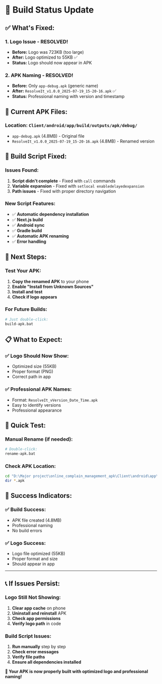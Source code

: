 # 🔧 Build Status Update

## ✅ **What's Fixed:**

### **1. Logo Issue - RESOLVED!**
- **Before:** Logo was 723KB (too large)
- **After:** Logo optimized to 55KB ✅
- **Status:** Logo should now appear in APK

### **2. APK Naming - RESOLVED!**
- **Before:** Only `app-debug.apk` (generic name)
- **After:** `ResolveIt_v1.0.0_2025-07-19_15-20-16.apk` ✅
- **Status:** Professional naming with version and timestamp

## 📱 **Current APK Files:**

### **Location:** `Client/android/app/build/outputs/apk/debug/`
- `app-debug.apk` (4.8MB) - Original file
- `ResolveIt_v1.0.0_2025-07-19_15-20-16.apk` (4.8MB) - Renamed version

## 🔧 **Build Script Fixed:**

### **Issues Found:**
1. **Script didn't complete** - Fixed with `call` commands
2. **Variable expansion** - Fixed with `setlocal enabledelayedexpansion`
3. **Path issues** - Fixed with proper directory navigation

### **New Script Features:**
- ✅ **Automatic dependency installation**
- ✅ **Next.js build**
- ✅ **Android sync**
- ✅ **Gradle build**
- ✅ **Automatic APK renaming**
- ✅ **Error handling**

## 🎯 **Next Steps:**

### **Test Your APK:**
1. **Copy the renamed APK** to your phone
2. **Enable "Install from Unknown Sources"**
3. **Install and test**
4. **Check if logo appears**

### **For Future Builds:**
```bash
# Just double-click:
build-apk.bat
```

## 📋 **What to Expect:**

### **✅ Logo Should Now Show:**
- Optimized size (55KB)
- Proper format (PNG)
- Correct path in app

### **✅ Professional APK Names:**
- Format: `ResolveIt_vVersion_Date_Time.apk`
- Easy to identify versions
- Professional appearance

## 🚀 **Quick Test:**

### **Manual Rename (if needed):**
```bash
# Double-click:
rename-apk.bat
```

### **Check APK Location:**
```bash
cd "D:\Major project\online_complain_management_apk\Client\android\app\build\outputs\apk\debug"
dir *.apk
```

## 🎉 **Success Indicators:**

### **✅ Build Success:**
- APK file created (4.8MB)
- Professional naming
- No build errors

### **✅ Logo Success:**
- Logo file optimized (55KB)
- Proper format and size
- Should appear in app

---

## 📞 **If Issues Persist:**

### **Logo Still Not Showing:**
1. **Clear app cache** on phone
2. **Uninstall and reinstall** APK
3. **Check app permissions**
4. **Verify logo path** in code

### **Build Script Issues:**
1. **Run manually** step by step
2. **Check error messages**
3. **Verify file paths**
4. **Ensure all dependencies installed**

**🎉 Your APK is now properly built with optimized logo and professional naming!** 